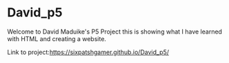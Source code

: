 # David_p5

Welcome to David Maduike's P5 Project this is showing what I have learned with HTML and creating a website.

Link to project:https://sixpatshgamer.github.io/David_p5/
